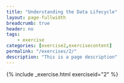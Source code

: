```yaml
---
title: "Understanding the Data Lifecycle"
layout: page-fullwidth
breadcrumb: true
header: no
tags:
    - exercise
categories: [exercise2,exercisecontent]
permalink: "/exercises/2/"
description: "This is a page description"
---
```

{% include _exercise.html exerciseid="2" %}